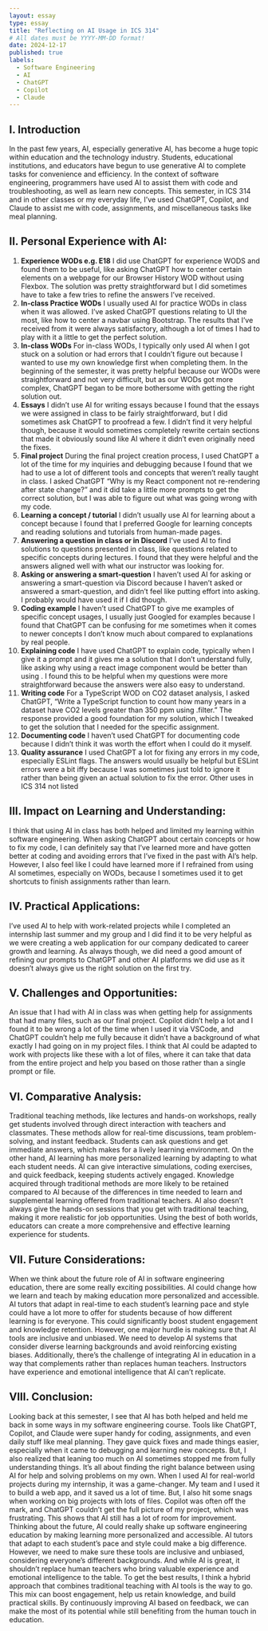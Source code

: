 ```yaml
---
layout: essay
type: essay
title: "Reflecting on AI Usage in ICS 314"
# All dates must be YYYY-MM-DD format!
date: 2024-12-17
published: true
labels:
  - Software Engineering
  - AI
  - ChatGPT
  - Copilot
  - Claude
---
```

## I. Introduction
In the past few years, AI, especially generative AI, has become a huge topic within education and the technology industry. Students, educational institutions, and educators have begun to use generative AI to complete tasks for convenience and efficiency. In the context of software engineering, programmers have used AI to assist them with code and troubleshooting, as well as learn new concepts. This semester, in ICS 314 and in other classes or my everyday life, I’ve used ChatGPT, Copilot, and Claude to assist me with code, assignments, and miscellaneous tasks like meal planning. 
## II. Personal Experience with AI:
1. **Experience WODs e.g. E18**
I did use ChatGPT for experience WODS and found them to be useful, like asking ChatGPT how to center certain elements on a webpage for our Browser History WOD without using Flexbox. The solution was pretty straightforward but I did sometimes have to take a few tries to refine the answers I’ve received.
2. **In-class Practice WODs**
I usually used AI for practice WODs in class when it was allowed. I’ve asked ChatGPT questions relating to UI the most, like how to center a navbar using Bootstrap. The results that I’ve received from it were always satisfactory, although a lot of times I had to play with it a little to get the perfect solution.
3. **In-class WODs**
For in-class WODs, I typically only used AI when I got stuck on a solution or had errors that I couldn’t figure out because I wanted to use my own knowledge first when completing them. In the beginning of the semester, it was pretty helpful because our WODs were straightforward and not very difficult, but as our WODs got more complex, ChatGPT began to be more bothersome with getting the right solution out.
4. **Essays**
I didn’t use AI for writing essays because I found that the essays we were assigned in class to be fairly straightforward, but I did sometimes ask ChatGPT to proofread a few. I didn’t find it very helpful though, because it would sometimes completely rewrite certain sections that made it obviously sound like AI where it didn’t even originally need the fixes.
5. **Final project**
During the final project creation process, I used ChatGPT a lot of the time for my inquiries and debugging because I found that we had to use a lot of different tools and concepts that weren’t really taught in class. I asked ChatGPT “Why is my React component not re-rendering after state change?” and it did take a little more prompts to get the correct solution, but I was able to figure out what was going wrong with my code.
6. **Learning a concept / tutorial**
I didn’t usually use AI for learning about a concept because I found that I preferred Google for learning concepts and reading solutions and tutorials from human-made pages.
7. **Answering a question in class or in Discord**
I’ve used AI to find solutions to questions presented in class, like questions related to specific concepts during lectures. I found that they were helpful and the answers aligned well with what our instructor was looking for.
8. **Asking or answering a smart-question**
I haven’t used AI for asking or answering a smart-question via Discord because I haven’t asked or answered a smart-question, and didn’t feel like putting effort into asking. I probably would have used it if I did though.
9. **Coding example**
I haven’t used ChatGPT to give me examples of specific concept usages, I usually just Googled for examples because I found that ChatGPT can be confusing for me sometimes when it comes to newer concepts I don’t know much about compared to explanations by real people.
10. **Explaining code**
I have used ChatGPT to explain code, typically when I give it a prompt and it gives me a solution that I don’t understand fully, like asking why using a react image component would be better than using <img>. I found this to be helpful when my questions were more straightforward because the answers were also easy to understand.
11. **Writing code**
For a TypeScript WOD on CO2 dataset analysis, I asked ChatGPT, “Write a TypeScript function to count how many years in a dataset have CO2 levels greater than 350 ppm using .filter.” The response provided a good foundation for my solution, which I tweaked to get the solution that I needed for the specific assignment.
12. **Documenting code**
I haven’t used ChatGPT for documenting code because I didn’t think it was worth the effort when I could do it myself.
13. **Quality assurance**
I used ChatGPT a lot for fixing any errors in my code, especially ESLint flags. The answers would usually be helpful but ESLint errors were a bit iffy because I was sometimes just told to ignore it rather than being given an actual solution to fix the error.
Other uses in ICS 314 not listed
## III. Impact on Learning and Understanding:
I think that using AI in class has both helped and limited my learning within software engineering. When asking ChatGPT about certain concepts or how to fix my code, I can definitely say that I’ve learned more and have gotten better at coding and avoiding errors that I’ve fixed in the past with AI’s help. However, I also feel like I could have learned more if I refrained from using AI sometimes, especially on WODs, because I sometimes used it to get shortcuts to finish assignments rather than learn.
## IV. Practical Applications:
I’ve used AI to help with work-related projects while I completed an internship last summer and my group and I did find it to be very helpful as we were creating a web application for our company dedicated to career growth and learning. As always though, we did need a good amount of refining our prompts to ChatGPT and other AI platforms we did use as it doesn’t always give us the right solution on the first try.
## V. Challenges and Opportunities:
An issue that I had with AI in class was when getting help for assignments that had many files, such as our final project. Copilot didn’t help a lot and I found it to be wrong a lot of the time when I used it via VSCode, and ChatGPT couldn’t help me fully because it didn’t have a background of what exactly I had going on in my project files. I think that AI could be adapted to work with projects like these with a lot of files, where it can take that data from the entire project and help you based on those rather than a single prompt or file.
## VI. Comparative Analysis:
Traditional teaching methods, like lectures and hands-on workshops, really get students involved through direct interaction with teachers and classmates. These methods allow for real-time discussions, team problem-solving, and instant feedback. Students can ask questions and get immediate answers, which makes for a lively learning environment. On the other hand, AI learning has more personalized learning by adapting to what each student needs. AI can give interactive simulations, coding exercises, and quick feedback, keeping students actively engaged. Knowledge acquired through traditional methods are more likely to be retained compared to AI because of the differences in time needed to learn and supplemental learning offered from traditional teachers. AI also doesn’t always give the hands-on sessions that you get with traditional teaching, making it more realistic for job opportunities. Using the best of both worlds, educators can create a more comprehensive and effective learning experience for students.
## VII. Future Considerations:
When we think about the future role of AI in software engineering education, there are some really exciting possibilities. AI could change how we learn and teach by making education more personalized and accessible. AI tutors that adapt in real-time to each student’s learning pace and style could have a lot more to offer for students because of how different learning is for everyone. This could significantly boost student engagement and knowledge retention. However, one major hurdle is making sure that AI tools are inclusive and unbiased. We need to develop AI systems that consider diverse learning backgrounds and avoid reinforcing existing biases. Additionally, there’s the challenge of integrating AI in education in a way that complements rather than replaces human teachers. Instructors have experience and emotional intelligence that AI can’t replicate.
## VIII. Conclusion:
Looking back at this semester, I see that AI has both helped and held me back in some ways in my software engineering course. Tools like ChatGPT, Copilot, and Claude were super handy for coding, assignments, and even daily stuff like meal planning. They gave quick fixes and made things easier, especially when it came to debugging and learning new concepts. But, I also realized that leaning too much on AI sometimes stopped me from fully understanding things. It’s all about finding the right balance between using AI for help and solving problems on my own. When I used AI for real-world projects during my internship, it was a game-changer. My team and I used it to build a web app, and it saved us a lot of time. But, I also hit some snags when working on big projects with lots of files. Copilot was often off the mark, and ChatGPT couldn’t get the full picture of my project, which was frustrating. This shows that AI still has a lot of room for improvement. Thinking about the future, AI could really shake up software engineering education by making learning more personalized and accessible. AI tutors that adapt to each student’s pace and style could make a big difference. However, we need to make sure these tools are inclusive and unbiased, considering everyone’s different backgrounds. And while AI is great, it shouldn’t replace human teachers who bring valuable experience and emotional intelligence to the table. To get the best results, I think a hybrid approach that combines traditional teaching with AI tools is the way to go. This mix can boost engagement, help us retain knowledge, and build practical skills. By continuously improving AI based on feedback, we can make the most of its potential while still benefiting from the human touch in education.




